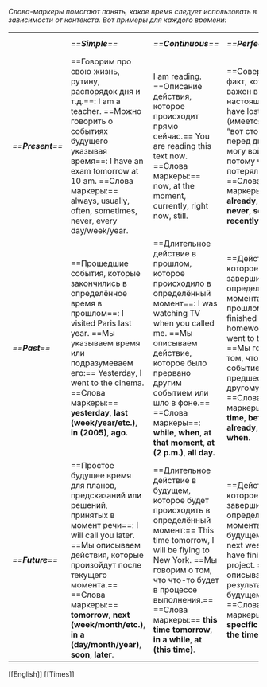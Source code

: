 *Слова-маркеры помогают понять, какое время следует использовать в зависимости от контекста. Вот примеры для каждого времени:*

|                   |                                                                                                                                                                                                                                                                                                   |                                                                                                                                                                                                                                                                                                |                                                                                                                                                                                                                                                                                          |                                                                                                                                                                                                                                                                                                                                              |
| ----------------- | ------------------------------------------------------------------------------------------------------------------------------------------------------------------------------------------------------------------------------------------------------------------------------------------------- | ---------------------------------------------------------------------------------------------------------------------------------------------------------------------------------------------------------------------------------------------------------------------------------------------- | ---------------------------------------------------------------------------------------------------------------------------------------------------------------------------------------------------------------------------------------------------------------------------------------- | -------------------------------------------------------------------------------------------------------------------------------------------------------------------------------------------------------------------------------------------------------------------------------------------------------------------------------------------- |
|                   | _==**Simple**==_                                                                                                                                                                                                                                                                                  | _==**Continuous**==_                                                                                                                                                                                                                                                                           | _==**Perfect**==_                                                                                                                                                                                                                                                                        | _==**Perfect Continuous**==_                                                                                                                                                                                                                                                                                                                 |
| _==**Present**==_ | ==Говорим про свою жизнь, рутину, распорядок дня и т.д.==: I am a teacher. ==Можно говорить о событиях будущего указывая время==: I have an exam tomorrow at 10 am. ==Слова маркеры:== always, usually, often, sometimes, never, every day/week/year.                                             | I am reading. ==Описание действия, которое происходит прямо сейчас.== You are reading this text now. ==Слова маркеры:== now, at the moment, currently, right now, still.                                                                                                                       | ==Совершившийся факт, который важен в настоящем:== I have lost my keys. (имеется ввиду “вот стою прям ща перед дверью и не могу войти, потому что потерял ключи”). ==Слова маркеры:== **just**, **already**, **yet**, **ever**, **never**, **so far**, **recently**, **since**, **for**. | ==Действие, которое началось в прошлом и продолжается до настоящего момента, при этом важно само действие или его продолжительность==: I have been working here for 3 years. ==Мы подчеркиваем, что действие продолжается и важно в настоящем.== ==Слова маркеры:== **for**, **since**, **lately**, **recently**, **all day**, **how long**. |
| _==**Past**==_    | ==Прошедшие события, которые закончились в определённое время в прошлом==: I visited Paris last year. ==Мы указываем время или подразумеваем его:== Yesterday, I went to the cinema. ==Слова маркеры:== **yesterday**, **last (week/year/etc.)**, **in (2005)**, **ago.**                         | ==Длительное действие в прошлом, которое происходило в определённый момент==: I was watching TV when you called me. ==Мы описываем действие, которое было прервано другим событием или шло в фоне.== ==Слова маркеры==: **while**, **when**, **at that moment**, **at (2 p.m.)**, **all day.** | ==Действие, которое завершилось до определённого момента в прошлом:== I had finished my homework before I went to the party. ==Мы говорим о том, что одно событие предшествовало другому.== ==Слова маркеры==: **by the time**, **before**, **after**, **already**, **just**, **when**.  | ==Действие, которое продолжалось до определённого момента в прошлом или до другого действия:== I had been working for 3 hours before you arrived. ==Мы говорим, что действие шло какое-то время и завершилось к какому-то прошлому моменту.== ==Слова маркеры==: **for**, **since**, **before**, **by the time**, **how long**.              |
| _==**Future**==_  | ==Простое будущее время для планов, предсказаний или решений, принятых в момент речи==: I will call you later. ==Мы описываем действия, которые произойдут после текущего момента.== ==Слова маркеры:== **tomorrow**, **next (week/month/etc.)**, **in a (day/month/year)**, **soon**, **later**. | ==Длительное действие в будущем, которое будет происходить в определённый момент:== This time tomorrow, I will be flying to New York. ==Мы говорим о том, что что-то будет в процессе выполнения.== ==Слова маркеры:== **this time tomorrow**, **in a while**, **at (this time)**.             | ==Действие, которое завершится до определённого момента в будущем:== By next week, I will have finished this project. ==Мы описываем результат в будущем.== ==Слова маркеры:== **by (a specific time)**, **by the time**, **before**.                                                    | ==Действие, которое будет длиться до определённого момента в будущем:== By next year, I will have been working here for 5 years. ==Мы подчеркиваем, сколько времени будет длиться действие к определённому моменту в будущем.== ==Слова маркеры:== **for**, **since**, **by (a specific time)**.                                             |
[[English]]
[[Times]]
